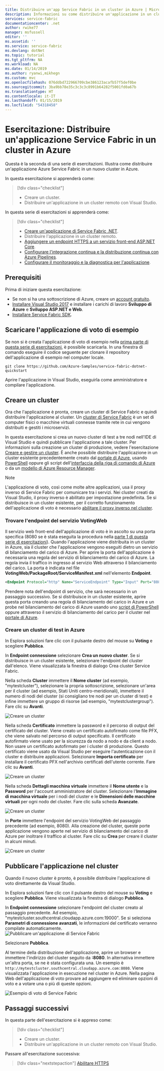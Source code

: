 ```yaml
---
title: Distribuire un'app Service Fabric in un cluster in Azure | Microsoft Docs
description: Informazioni su come distribuire un'applicazione in un cluster da Visual Studio.
services: service-fabric
documentationcenter: .net
author: rwike77
manager: msfussell
editor: ''
ms.assetid: ''
ms.service: service-fabric
ms.devlang: dotNet
ms.topic: tutorial
ms.tgt_pltfrm: NA
ms.workload: NA
ms.date: 01/14/2019
ms.author: ryanwi,mikhegn
ms.custom: mvc
ms.openlocfilehash: 076ddbd722966709cbe386123acafb57f5def0be
ms.sourcegitcommit: 3ba9bb78e35c3c3c3c8991b64282f5001fd0a67b
ms.translationtype: HT
ms.contentlocale: it-IT
ms.lasthandoff: 01/15/2019
ms.locfileid: "54318458"
---
```

# <a name="tutorial-deploy-a-service-fabric-application-to-a-cluster-in-azure"></a>Esercitazione: Distribuire un'applicazione Service Fabric in un cluster in Azure

Questa è la seconda di una serie di esercitazioni. Illustra come distribuire un'applicazione Azure Service Fabric in un nuovo cluster in Azure.

In questa esercitazione si apprenderà come:
> [!div class="checklist"]
> * Creare un cluster.
> * Distribuire un'applicazione in un cluster remoto con Visual Studio.

In questa serie di esercitazioni si apprenderà come:
> [!div class="checklist"]
> * [Creare un'applicazione di Service Fabric .NET](service-fabric-tutorial-create-dotnet-app.md).
> * Distribuire l'applicazione in un cluster remoto.
> * [Aggiungere un endpoint HTTPS a un servizio front-end ASP.NET Core](service-fabric-tutorial-dotnet-app-enable-https-endpoint.md).
> * [Configurare l'integrazione continua e la distribuzione continua con Azure Pipelines](service-fabric-tutorial-deploy-app-with-cicd-vsts.md).
> * [Configurare il monitoraggio e la diagnostica per l'applicazione](service-fabric-tutorial-monitoring-aspnet.md).

## <a name="prerequisites"></a>Prerequisiti

Prima di iniziare questa esercitazione:

* Se non si ha una sottoscrizione di Azure, creare un [account gratuito](https://azure.microsoft.com/free/?WT.mc_id=A261C142F).
* [Installare Visual Studio 2017](https://www.visualstudio.com/) e installare i carichi di lavoro **Sviluppo di Azure** e **Sviluppo ASP.NET e Web**.
* [Installare Service Fabric SDK](service-fabric-get-started.md).

## <a name="download-the-voting-sample-application"></a>Scaricare l'applicazione di voto di esempio

Se non si è creata l'applicazione di voto di esempio nella [prima parte di questa serie di esercitazioni](service-fabric-tutorial-create-dotnet-app.md), è possibile scaricarla. In una finestra di comando eseguire il codice seguente per clonare il repository dell'applicazione di esempio nel computer locale.

```git
git clone https://github.com/Azure-Samples/service-fabric-dotnet-quickstart 
```

Aprire l'applicazione in Visual Studio, eseguirla come amministratore e compilare l'applicazione.

## <a name="create-a-cluster"></a>Creare un cluster

Ora che l'applicazione è pronta, creare un cluster di Service Fabric e quindi distribuire l'applicazione al cluster. Un [cluster di Service Fabric](https://docs.microsoft.com/azure/service-fabric/service-fabric-deploy-anywhere) è un set di computer fisici o macchine virtuali connesse tramite rete in cui vengono distribuiti e gestiti i microservizi.

In questa esercitazione si crea un nuovo cluster di test a tre nodi nell'IDE di Visual Studio e quindi pubblicare l'applicazione a tale cluster. Per informazioni sulla creazione un cluster di produzione, vedere l'esercitazione [Creare e gestire un cluster](service-fabric-tutorial-create-vnet-and-windows-cluster.md). È anche possibile distribuire l'applicazione in un cluster esistente precedentemente creato dal [portale di Azure](https://portal.azure.com), usando [PowerShell](./scripts/service-fabric-powershell-create-secure-cluster-cert.md) oppure gli script dell'[interfaccia della riga di comando di Azure](./scripts/cli-create-cluster.md) o da un [modello di Azure Resource Manager](service-fabric-tutorial-create-vnet-and-windows-cluster.md).

> [!NOTE]
> L'applicazione di voto, così come molte altre applicazioni, usa il proxy inverso di Service Fabric per comunicare tra i servizi. Nei cluster creati da Visual Studio, il proxy inverso è abilitato per impostazione predefinita. Se si distribuisce in un cluster esistente, per il corretto funzionamento dell'applicazione di voto è necessario [abilitare il proxy inverso nel cluster](service-fabric-reverseproxy-setup.md).


### <a name="find-the-votingweb-service-endpoint"></a>Trovare l'endpoint del servizio VotingWeb

Il servizio web front-end dell'applicazione di voto è in ascolto su una porta specifica (8080 se è stata eseguita la procedura nella [parte 1 di questa serie di esercitazioni](service-fabric-tutorial-create-dotnet-app.md)). Quando l'applicazione viene distribuita in un cluster in Azure, sia il cluster che l'applicazione vengono eseguiti dietro un servizio di bilanciamento del carico di Azure. Per aprire la porta dell'applicazione è necessaria una regola del servizio di bilanciamento del carico di Azure. La regola invia il traffico in ingresso al servizio Web attraverso il bilanciamento del carico. La porta è indicata nel file **VotingWeb/PackageRoot/ServiceManifest.xml** nell'elemento **Endpoint**. 

```xml
<Endpoint Protocol="http" Name="ServiceEndpoint" Type="Input" Port="8080" />
```

Prendere nota dell'endpoint di servizio, che sarà necessario in un passaggio successivo.  Se si distribuisce in un cluster esistente, aprire questa porta creando una regola di bilanciamento del carico in Azure e un probe nel bilanciamento del carico di Azure usando uno [script di PowerShell](./scripts/service-fabric-powershell-open-port-in-load-balancer.md) oppure attraverso il servizio di bilanciamento del carico per il cluster nel [portale di Azure](https://portal.azure.com).

### <a name="create-a-test-cluster-in-azure"></a>Creare un cluster di test in Azure
In Esplora soluzioni fare clic con il pulsante destro del mouse su **Voting** e scegliere **Pubblica**.

In **Endpoint connessione** selezionare **Crea un nuovo cluster**.  Se si distribuisce in un cluster esistente, selezionare l'endpoint del cluster dall'elenco.  Viene visualizzata la finestra di dialogo Crea cluster Service Fabric.

Nella scheda **Cluster** immettere il **Nome cluster** (ad esempio, "mytestcluster"), selezionare la propria sottoscrizione, selezionare un'area per il cluster (ad esempio, Stati Uniti centro-meridionali), immettere il numero di nodi del cluster (si consigliano tre nodi per un cluster di test) e infine immettere un gruppo di risorse (ad esempio, "mytestclustergroup"). Fare clic su **Avanti**.

![Creare un cluster](./media/service-fabric-tutorial-deploy-app-to-party-cluster/create-cluster.png)

Nella scheda **Certificato** immettere la password e il percorso di output del certificato del cluster. Viene creato un certificato autofirmato come file PFX, che viene salvato nel percorso di output specificato.  Il certificato autofirmato viene usato per la sicurezza da nodo a nodo e da client a nodo.  Non usare un certificato autofirmato per i cluster di produzione.  Questo certificato viene usato da Visual Studio per eseguire l'autenticazione con il cluster e distribuire applicazioni. Selezionare **Importa certificato** per installare il certificato PFX nell'archivio certificati dell'utente corrente.  Fare clic su **Avanti**.

![Creare un cluster](./media/service-fabric-tutorial-deploy-app-to-party-cluster/certificate.png)

Nella scheda **Dettagli macchina virtuale** immettere il **Nome utente** e la **Password** per l'account amministratore del cluster.  Selezionare l'**Immagine di macchina virtuale** per i nodi del cluster e le **Dimensioni delle macchine virtuali** per ogni nodo del cluster.  Fare clic sulla scheda **Avanzate**.

![Creare un cluster](./media/service-fabric-tutorial-deploy-app-to-party-cluster/vm-detail.png)

In **Porte** immettere l'endpoint del servizio VotingWeb del passaggio precedente (ad esempio, 8080).  Alla creazione del cluster, queste porte applicazione vengono aperte nel servizio di bilanciamento del carico di Azure per inoltrare il traffico al cluster.  Fare clic su **Crea** per creare il cluster in alcuni minuti.

![Creare un cluster](./media/service-fabric-tutorial-deploy-app-to-party-cluster/advanced.png)

## <a name="publish-the-application-to-the-cluster"></a>Pubblicare l'applicazione nel cluster

Quando il nuovo cluster è pronto, è possibile distribuire l'applicazione di voto direttamente da Visual Studio.

In Esplora soluzioni fare clic con il pulsante destro del mouse su **Voting** e scegliere **Pubblica**. Viene visualizzata la finestra di dialogo **Pubblica**.

In **Endpoint connessione** selezionare l'endpoint del cluster creato al passaggio precedente.  Ad esempio, "mytestcluster.southcentral.cloudapp.azure.com:19000". Se si seleziona **Parametri di connessione avanzati**, le informazioni del certificato verranno compilate automaticamente.  
![Pubblicare un'applicazione di Service Fabric](./media/service-fabric-tutorial-deploy-app-to-party-cluster/publish-app.png)

Selezionare **Pubblica**.

Al termine della distribuzione dell'applicazione, aprire un browser e immettere l'indirizzo del cluster seguito da **:8080**. In alternativa immettere un'altra porta, se ne è stata configurata una. Un esempio è `http://mytestcluster.southcentral.cloudapp.azure.com:8080`. Viene visualizzata l'applicazione in esecuzione nel cluster in Azure. Nella pagina Web dell'applicazione di voto provare ad aggiungere ed eliminare opzioni di voto e a votare una o più di queste opzioni.

![Esempio di voto di Service Fabric](./media/service-fabric-tutorial-deploy-app-to-party-cluster/application-screenshot-new-azure.png)


## <a name="next-steps"></a>Passaggi successivi
In questa parte dell'esercitazione si è appreso come:

> [!div class="checklist"]
> * Creare un cluster.
> * Distribuire un'applicazione in un cluster remoto con Visual Studio.

Passare all'esercitazione successiva:
> [!div class="nextstepaction"]
> [Abilitare HTTPS](service-fabric-tutorial-dotnet-app-enable-https-endpoint.md)
